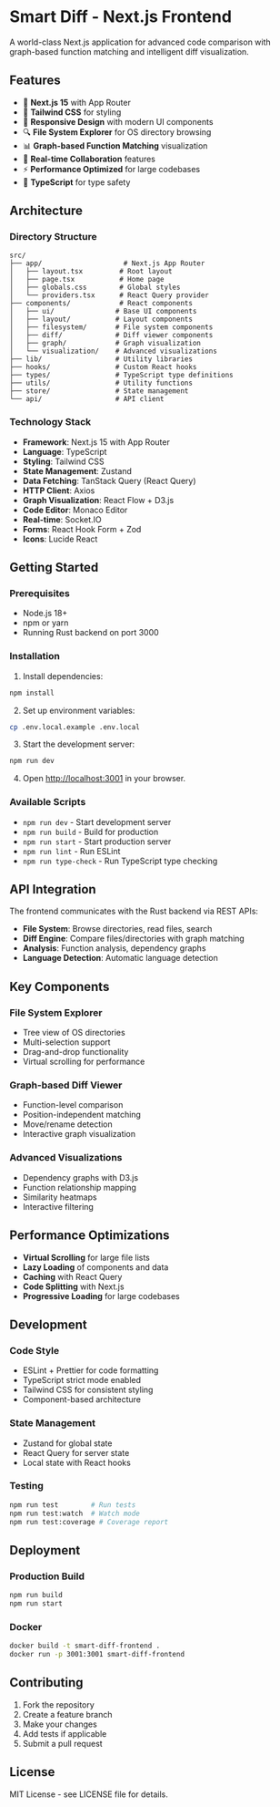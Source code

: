 # Smart Diff - Next.js Frontend

A world-class Next.js application for advanced code comparison with graph-based function matching and intelligent diff visualization.

## Features

- 🚀 **Next.js 15** with App Router
- 🎨 **Tailwind CSS** for styling
- 📱 **Responsive Design** with modern UI components
- 🔍 **File System Explorer** for OS directory browsing
- 📊 **Graph-based Function Matching** visualization
- 🔄 **Real-time Collaboration** features
- ⚡ **Performance Optimized** for large codebases
- 🎯 **TypeScript** for type safety

## Architecture

### Directory Structure

```
src/
├── app/                    # Next.js App Router
│   ├── layout.tsx         # Root layout
│   ├── page.tsx           # Home page
│   ├── globals.css        # Global styles
│   └── providers.tsx      # React Query provider
├── components/            # React components
│   ├── ui/               # Base UI components
│   ├── layout/           # Layout components
│   ├── filesystem/       # File system components
│   ├── diff/             # Diff viewer components
│   ├── graph/            # Graph visualization
│   └── visualization/    # Advanced visualizations
├── lib/                  # Utility libraries
├── hooks/                # Custom React hooks
├── types/                # TypeScript type definitions
├── utils/                # Utility functions
├── store/                # State management
└── api/                  # API client
```

### Technology Stack

- **Framework**: Next.js 15 with App Router
- **Language**: TypeScript
- **Styling**: Tailwind CSS
- **State Management**: Zustand
- **Data Fetching**: TanStack Query (React Query)
- **HTTP Client**: Axios
- **Graph Visualization**: React Flow + D3.js
- **Code Editor**: Monaco Editor
- **Real-time**: Socket.IO
- **Forms**: React Hook Form + Zod
- **Icons**: Lucide React

## Getting Started

### Prerequisites

- Node.js 18+ 
- npm or yarn
- Running Rust backend on port 3000

### Installation

1. Install dependencies:
```bash
npm install
```

2. Set up environment variables:
```bash
cp .env.local.example .env.local
```

3. Start the development server:
```bash
npm run dev
```

4. Open [http://localhost:3001](http://localhost:3001) in your browser.

### Available Scripts

- `npm run dev` - Start development server
- `npm run build` - Build for production
- `npm run start` - Start production server
- `npm run lint` - Run ESLint
- `npm run type-check` - Run TypeScript type checking

## API Integration

The frontend communicates with the Rust backend via REST APIs:

- **File System**: Browse directories, read files, search
- **Diff Engine**: Compare files/directories with graph matching
- **Analysis**: Function analysis, dependency graphs
- **Language Detection**: Automatic language detection

## Key Components

### File System Explorer
- Tree view of OS directories
- Multi-selection support
- Drag-and-drop functionality
- Virtual scrolling for performance

### Graph-based Diff Viewer
- Function-level comparison
- Position-independent matching
- Move/rename detection
- Interactive graph visualization

### Advanced Visualizations
- Dependency graphs with D3.js
- Function relationship mapping
- Similarity heatmaps
- Interactive filtering

## Performance Optimizations

- **Virtual Scrolling** for large file lists
- **Lazy Loading** of components and data
- **Caching** with React Query
- **Code Splitting** with Next.js
- **Progressive Loading** for large codebases

## Development

### Code Style

- ESLint + Prettier for code formatting
- TypeScript strict mode enabled
- Tailwind CSS for consistent styling
- Component-based architecture

### State Management

- Zustand for global state
- React Query for server state
- Local state with React hooks

### Testing

```bash
npm run test        # Run tests
npm run test:watch  # Watch mode
npm run test:coverage # Coverage report
```

## Deployment

### Production Build

```bash
npm run build
npm run start
```

### Docker

```bash
docker build -t smart-diff-frontend .
docker run -p 3001:3001 smart-diff-frontend
```

## Contributing

1. Fork the repository
2. Create a feature branch
3. Make your changes
4. Add tests if applicable
5. Submit a pull request

## License

MIT License - see LICENSE file for details.

